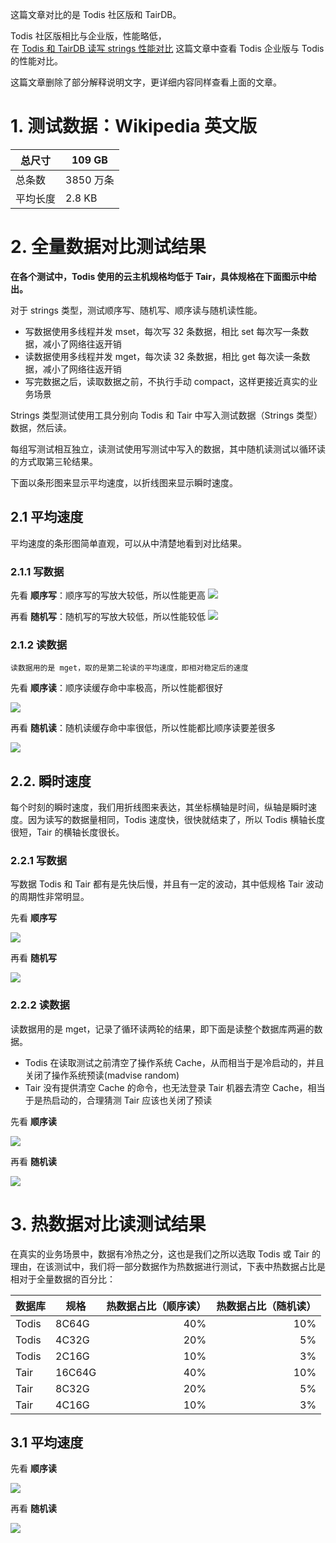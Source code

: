 这篇文章对比的是 Todis 社区版和 TairDB。

Todis 社区版相比与企业版，性能略低，  
在 [Todis 和 TairDB 读写 strings 性能对比](https://blog.topling.cn/posts/Todis%20%E5%92%8C%20TairDB%20%E8%AF%BB%E5%86%99%20strings%20%E6%80%A7%E8%83%BD%E5%AF%B9%E6%AF%94/) 这篇文章中查看 Todis 企业版与 Todis 的性能对比。

这篇文章删除了部分解释说明文字，更详细内容同样查看上面的文章。

# 1. 测试数据：Wikipedia 英文版
总尺寸	| 109 GB
--------|--------
总条数	| 3850 万条
平均长度|	2.8 KB

# 2. 全量数据对比测试结果

**在各个测试中，Todis 使用的云主机规格均低于 Tair，具体规格在下面图示中给出。**

对于 strings 类型，测试顺序写、随机写、顺序读与随机读性能。
* 写数据使用多线程并发 mset，每次写 32 条数据，相比 set 每次写一条数据，减小了网络往返开销
* 读数据使用多线程并发 mget，每次读 32 条数据，相比 get 每次读一条数据，减小了网络往返开销
* 写完数据之后，读取数据之前，不执行手动 compact，这样更接近真实的业务场景

Strings 类型测试使用工具分别向 Todis 和 Tair 中写入测试数据（Strings 类型）数据，然后读。

每组写测试相互独立，读测试使用写测试中写入的数据，其中随机读测试以循环读的方式取第三轮结果。

下面以条形图来显示平均速度，以折线图来显示瞬时速度。

## 2.1 平均速度

平均速度的条形图简单直观，可以从中清楚地看到对比结果。

### 2.1.1 **写数据**

先看 **顺序写**：顺序写的写放大较低，所以性能更高
![](https://raw.githubusercontent.com/topling/topling-blog/main/source/性能测试/Todis（社区版）%20和%20TairDB%20读写%20strings%20性能对比/strings_seq_write_avg_speed_bar.png)

再看 **随机写**：随机写的写放大较低，所以性能较低
![](https://raw.githubusercontent.com/topling/topling-blog/main/source/性能测试/Todis（社区版）%20和%20TairDB%20读写%20strings%20性能对比/strings_rand_write_avg_speed_bar.png)

### 2.1.2 **读数据**


`读数据用的是 mget，取的是第二轮读的平均速度，即相对稳定后的速度`

先看 **顺序读**：顺序读缓存命中率极高，所以性能都很好

![](https://raw.githubusercontent.com/topling/topling-blog/main/source/性能测试/Todis（社区版）%20和%20TairDB%20读写%20strings%20性能对比/strings_seq_read_avg_speed_bar.png)

再看 **随机读**：随机读缓存命中率很低，所以性能都比顺序读要差很多

![](https://raw.githubusercontent.com/topling/topling-blog/main/source/性能测试/Todis（社区版）%20和%20TairDB%20读写%20strings%20性能对比/strings_rand_read_avg_speed_bar.png)

## 2.2. 瞬时速度

每个时刻的瞬时速度，我们用折线图来表达，其坐标横轴是时间，纵轴是瞬时速度。因为读写的数据量相同，Todis 速度快，很快就结束了，所以 Todis 横轴长度很短，Tair 的横轴长度很长。

### 2.2.1 写数据
写数据 Todis 和 Tair 都有是先快后慢，并且有一定的波动，其中低规格 Tair 波动的周期性非常明显。

先看 **顺序写**

![](https://raw.githubusercontent.com/topling/topling-blog/main/source/性能测试/Todis（社区版）%20和%20TairDB%20读写%20strings%20性能对比/strings_seq_write_time_speed.png)

再看 **随机写**

![](https://raw.githubusercontent.com/topling/topling-blog/main/source/性能测试/Todis（社区版）%20和%20TairDB%20读写%20strings%20性能对比/strings_rand_write_time_speed.png)

### 2.2.2 **读数据**

读数据用的是 mget，记录了循环读两轮的结果，即下面是读整个数据库两遍的数据。

* Todis 在读取测试之前清空了操作系统 Cache，从而相当于是冷启动的，并且关闭了操作系统预读(madvise random)
* Tair 没有提供清空 Cache 的命令，也无法登录 Tair 机器去清空 Cache，相当于是热启动的，合理猜测 Tair 应该也关闭了预读

先看 **顺序读**

![](https://raw.githubusercontent.com/topling/topling-blog/main/source/性能测试/Todis（社区版）%20和%20TairDB%20读写%20strings%20性能对比/strings_seq_read_time_speed.png)

再看 **随机读**


![](https://raw.githubusercontent.com/topling/topling-blog/main/source/性能测试/Todis（社区版）%20和%20TairDB%20读写%20strings%20性能对比/strings_rand_read_time_speed.png)

# 3. 热数据对比读测试结果

在真实的业务场景中，数据有冷热之分，这也是我们之所以选取 Todis 或 Tair 的理由，在该测试中，我们将一部分数据作为热数据进行测试，下表中热数据占比是相对于全量数据的百分比：

| 数据库  | 规格   | 热数据占比（顺序读） | 热数据占比（随机读） |
| ------ | ------ | ------------------:| ----:|
| Todis  | 8C64G  | 40%                | 10%  |
| Todis  | 4C32G  | 20%                | 5%  |
| Todis  | 2C16G  | 10%                |  3%  |
| Tair | 16C64G | 40%                | 10%  |
| Tair | 8C32G  | 20%                |  5%  |
| Tair | 4C16G  | 10%                |  3%  |

## 3.1 平均速度

先看 **顺序读**

![](https://raw.githubusercontent.com/topling/topling-blog/main/source/性能测试/Todis（社区版）%20和%20TairDB%20读写%20strings%20性能对比/strings_seq_read_avg_speed_percent_bar.png)

再看 **随机读**

![](https://raw.githubusercontent.com/topling/topling-blog/main/source/性能测试/Todis（社区版）%20和%20TairDB%20读写%20strings%20性能对比/strings_rand_read_avg_speed_percent_bar.png)
